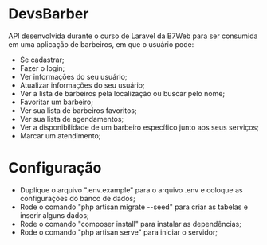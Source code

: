 # DevsBarber
API desenvolvida durante o curso de Laravel da B7Web para ser consumida em uma aplicação de barbeiros, 
em que o usuário pode:
- Se cadastrar;
- Fazer o login;
- Ver informações do seu usuário;
- Atualizar informações do seu usuário;
- Ver a lista de barbeiros pela localização ou buscar pelo nome;
- Favoritar um barbeiro;
- Ver sua lista de barbeiros favoritos;
- Ver sua lista de agendamentos;
- Ver a disponibilidade de um barbeiro específico junto aos seus serviços;
- Marcar um atendimento;
# Configuração
- Duplique o arquivo ".env.example" para o arquivo .env e coloque as configurações do banco de dados;
- Rode o comando "php artisan migrate --seed" para criar as tabelas e inserir alguns dados;
- Rode o comando "composer install" para instalar as dependências;
- Rode o comando "php artisan serve" para iniciar o servidor;
